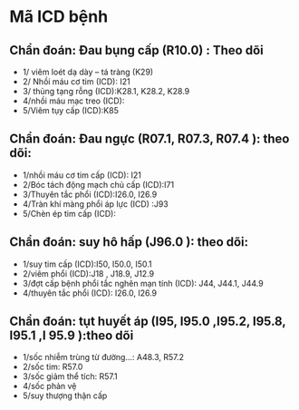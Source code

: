# Mã ICD bệnh
## Chẩn đoán: Đau bụng cấp (R10.0) : Theo dõi       
- 1/ viêm loét dạ dày – tá tràng (K29)
- 2/ Nhồi máu cơ tim (ICD): I21
- 3/ thủng tạng rỗng (ICD):K28.1, K28.2, K28.9
- 4/nhồi máu mạc treo (ICD):
- 5/Viêm tụy cấp (ICD):K85

## Chẩn đoán: Đau ngực (R07.1, R07.3, R07.4 ): theo dõi:
- 1/nhồi máu cơ tim cấp (ICD): I21
- 2/Bóc tách động mạch chủ cấp (ICD):I71
- 3/Thuyên tắc phổi (ICD):I26.0, I26.9
- 4/Tràn khí màng phổi áp lực (ICD) :J93
- 5/Chèn ép tim cấp (ICD):

## Chẩn đoán: suy hô hấp (J96.0 ): theo dõi:
- 1/suy tim cấp (ICD):I50, I50.0, I50.1
- 2/viêm phổi (ICD):J18 , J18.9, J12.9
- 3/đợt cấp bệnh phổi tắc nghẽn mạn tính (ICD): J44, J44.1, J44.9
- 4/thuyên tắc phổi (ICD): I26.0, I26.9

## Chẩn đoán: tụt huyết áp (I95, I95.0 ,I95.2, I95.8, I95.1 ,I 95.9 ):theo dõi
- 1/sốc nhiễm trùng từ đường...: A48.3, R57.2
- 2/sốc tim: R57.0
- 3/sốc giảm thể tích: R57.1
- 4/sốc phản vệ
- 5/suy thượng thận cấp